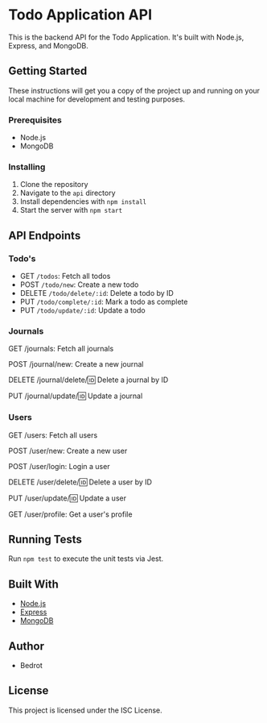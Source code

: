 # Todo Application API

This is the backend API for the Todo Application. It's built with Node.js, Express, and MongoDB.

## Getting Started

These instructions will get you a copy of the project up and running on your local machine for development and testing purposes.

### Prerequisites

- Node.js
- MongoDB

### Installing

1. Clone the repository
2. Navigate to the `api` directory
3. Install dependencies with `npm install`
4. Start the server with `npm start`

## API Endpoints

### Todo's

- GET `/todos`: Fetch all todos
- POST `/todo/new`: Create a new todo
- DELETE `/todo/delete/:id`: Delete a todo by ID
- PUT `/todo/complete/:id`: Mark a todo as complete
- PUT `/todo/update/:id`: Update a todo

### Journals

GET /journals: Fetch all journals

POST /journal/new: Create a new journal

DELETE /journal/delete/:id: Delete a journal by ID

PUT /journal/update/:id: Update a journal

### Users

GET /users: Fetch all users

POST /user/new: Create a new user

POST /user/login: Login a user

DELETE /user/delete/:id: Delete a user by ID

PUT /user/update/:id: Update a user

GET /user/profile: Get a user's profile

## Running Tests

Run `npm test` to execute the unit tests via Jest.

## Built With

- [Node.js](https://nodejs.org/)
- [Express](https://expressjs.com/)
- [MongoDB](https://www.mongodb.com/)

## Author

- Bedrot

## License

This project is licensed under the ISC License.
